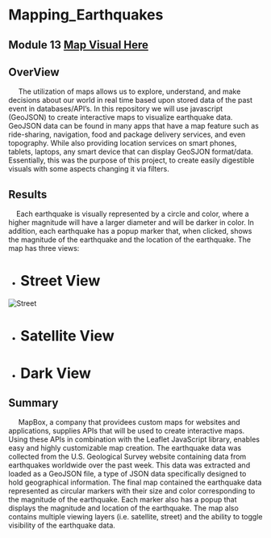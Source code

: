 # Mapping_Earthquakes
## Module 13 [Map Visual Here](https://kdotghai.github.io/Mapping_Earthquakes/)

## OverView
&nbsp;&nbsp;&nbsp;&nbsp; The utilization of maps allows us to explore, understand, and make decisions about our world in real time based upon stored data of the past event in databases/API’s. In this repository we will use javascript (GeoJSON) to create interactive maps to visualize earthquake data. GeoJSON data can be found in many apps that have a map feature such as ride-sharing, navigation, food and package delivery services, and even topography. While also providing location services on smart phones, tablets, laptops, any smart device that can display GeoSJON format/data. Essentially, this was the purpose of this project, to create easily digestible visuals with some aspects changing it via filters.

## Results
&nbsp;&nbsp;&nbsp;&nbsp;Each earthquake is visually represented by a circle and color, where a higher magnitude will have a larger diameter and will be darker in color. In addition, each earthquake has a popup marker that, when clicked, shows the magnitude of the earthquake and the location of the earthquake. The map has three views:
-	# Street View <br>
  ![Street]()
 	
-	# Satellite View <br>
-	# Dark View <br>

## Summary
&nbsp;&nbsp;&nbsp;&nbsp; MapBox, a company that providees custom maps for websites and applications, supplies APIs that will be used to create interactive maps. Using these APIs in combination with the Leaflet JavaScript library, enables easy and highly customizable map creation. The earthquake data was collected from the U.S. Geological Survey website containing data from earthquakes worldwide over the past week. This data was extracted and loaded as a GeoJSON file, a type of JSON data specifically designed to hold geographical information. The final map contained the earthquake data represented as circular markers with their size and color corresponding to the magnitude of the earthquake. Each marker also has a popup that displays the magnitude and location of the earthquake. The map also contains multiple viewing layers (i.e. satellite, street) and the ability to toggle visibility of the earthquake data.
